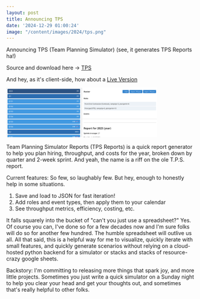 ```yaml
---
layout: post
title: Announcing TPS  
date: '2024-12-29 01:00:24'
image: "/content/images/2024/tps.png"
---
```


Announcing TPS (Team Planning Simulator) (see, it generates TPS Reports ha!)

Source and download here -> [TPS](https://github.com/huntergdavis/teamplanningsimulator/)

And hey, as it's client-side, how about a [Live Version](https://hunterdavis.com/teamplanningsimulator/)

<img src="/content/images/2024/tps.png" width=400>

Team Planning Simulator Reports (TPS Reports) is a quick report generator to help you plan hiring, throughput, and costs for the year, broken down by quarter and 2-week sprint. And yeah, the name is a riff on the ole T.P.S. report. 

Current features: 
So few, so laughably few.  But hey, enough to honestly help in some situations. 

1. Save and load to JSON for fast iteration!
2. Add roles and event types, then apply them to your calendar
3. See throughput metrics, efficiency, costing, etc. 

It falls squarely into the bucket of "can't you just use a spreadsheet?"  Yes. Of course you can, I've done so for a few decades now and I'm sure folks will do so for another few hundred. The humble spreadsheet will outlive us all. All that said, this is a helpful way for me to visualize, quickly iterate with small features, and quickly generate scenarios without relying on a cloud-hosted python backend for a simulator or stacks and stacks of resource-crazy google sheets.

Backstory: 
I'm committing to releasing more things that spark joy, and more little projects.  Sometimes you just write a quick simulator on a Sunday night to help you clear your head and get your thoughts out, and sometimes that's really helpful to other folks. 



